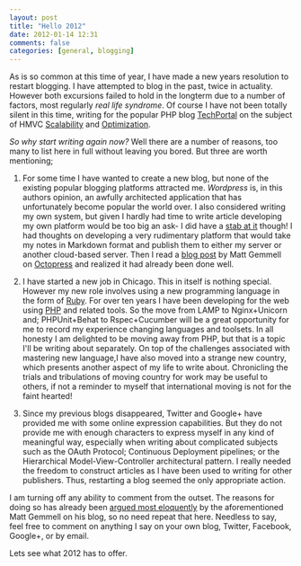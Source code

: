 ```yaml
---
layout: post
title: "Hello 2012"
date: 2012-01-14 12:31
comments: false
categories: [general, blogging]
---
```


As is so common at this time of year, I have made a new years resolution to restart blogging. I have attempted to blog in the past, twice in actuality. However both excursions failed to hold in the longterm due to a number of factors, most regularly _real life syndrome_. Of course I have not been totally silent in this time, writing for the popular PHP blog [TechPortal](http://techportal.ibuildings.com) on the subject of HMVC [Scalability](http://techportal.ibuildings.com/2010/02/22/scaling-web-applications-with-hmvc/) and [Optimization](http://techportal.ibuildings.com/2010/11/16/optimising-hmvc-web-applications-for-performance/).

_So why start writing again now?_ Well there are a number of reasons, too many to list here in full without leaving you bored. But three are worth mentioning;

<!-- More -->

 1. For some time I have wanted to create a new blog, but none of the existing popular blogging platforms attracted me. _Wordpress_ is, in this authors opinion, an awfully architected application that has unfortunately become popular the world over. I also considered writing my own system, but given I hardly had time to write article developing my own platform would be too big an ask- I did have a [stab at it](https://github.com/samsoir/def.reyssi.net-legacy) though! I had thoughts on developing a very rudimentary platform that would take my notes in Markdown format and publish them to either my server or another cloud-based server. Then I read a [blog post](http://mattgemmell.com/2011/09/12/blogging-with-octopress/) by Matt Gemmell on [Octopress](http://octopress.org) and realized it had already been done well.

 2. I have started a new job in Chicago. This in itself is nothing special. However my new role involves using a new programming language in the form of [Ruby](http://ruby-lang.org). For over ten years I have been developing for the web using [PHP](http://php.net) and related tools. So the move from LAMP to Nginx+Unicorn and; PHPUnit+Behat to Rspec+Cucumber will be a great opportunity for me to record my experience changing languages and toolsets. In all honesty I am delighted to be moving away from PHP, but that is a topic I'll be writing about separately. On top of the challenges associated with mastering new language,I have also moved into a strange new country, which presents another aspect of my life to write about. Chronicling the trials and tribulations of moving country for work may be useful to others, if not a reminder to myself that international moving is not for the faint hearted!
 
 3. Since my previous blogs disappeared, Twitter and Google+ have provided me with some online expression capabilities. But they do not provide me with enough characters to express myself in any kind of meaningful way, especially when writing about complicated subjects such as the OAuth Protocol; Continuous Deployment pipelines; or the Hierarchical Model-View-Controller architectural pattern. I really needed the freedom to construct articles as I have been used to writing for other publishers. Thus, restarting a blog seemed the only appropriate action.

I am turning off any ability to comment from the outset. The reasons for doing so has already been [argued most eloquently](http://mattgemmell.com/2011/11/29/comments-off/) by the aforementioned Matt Gemmell on his blog, so no need repeat that here. Needless to say, feel free to comment on anything I say on your own blog, Twitter, Facebook, Google+, or by email.

Lets see what 2012 has to offer.